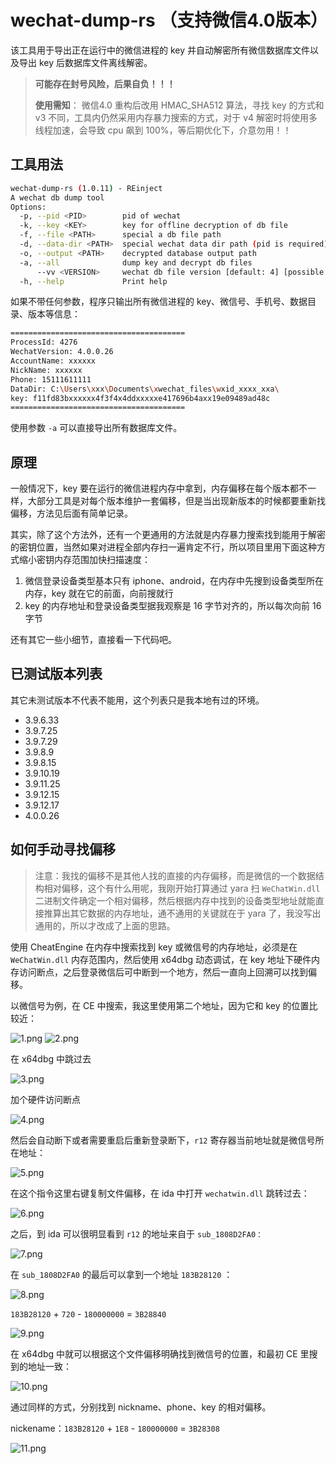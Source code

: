 # wechat-dump-rs （支持微信4.0版本）

该工具用于导出正在运行中的微信进程的 key 并自动解密所有微信数据库文件以及导出 key 后数据库文件离线解密。

> **可能存在封号风险，后果自负！！！**
>
> **使用需知**：
> 微信4.0 重构后改用 HMAC_SHA512 算法，寻找 key 的方式和 v3 不同，工具内仍然采用内存暴力搜索的方式，对于 v4 解密时将使用多线程加速，会导致 cpu 飙到 100%，等后期优化下，介意勿用！！

## 工具用法

```bash
wechat-dump-rs (1.0.11) - REinject
A wechat db dump tool
Options:
  -p, --pid <PID>        pid of wechat
  -k, --key <KEY>        key for offline decryption of db file
  -f, --file <PATH>      special a db file path
  -d, --data-dir <PATH>  special wechat data dir path (pid is required)
  -o, --output <PATH>    decrypted database output path
  -a, --all              dump key and decrypt db files
      --vv <VERSION>     wechat db file version [default: 4] [possible values: 3, 4]
  -h, --help             Print help
```

如果不带任何参数，程序只输出所有微信进程的 key、微信号、手机号、数据目录、版本等信息：

```bash
=======================================
ProcessId: 4276
WechatVersion: 4.0.0.26
AccountName: xxxxxx
NickName: xxxxxx
Phone: 15111611111
DataDir: C:\Users\xxx\Documents\xwechat_files\wxid_xxxx_xxa\
key: f11fd83bxxxxxx4f3f4x4ddxxxxxe417696b4axx19e09489ad48c
=======================================
```

使用参数 `-a` 可以直接导出所有数据库文件。

## 原理

一般情况下，key 要在运行的微信进程内存中拿到，内存偏移在每个版本都不一样，大部分工具是对每个版本维护一套偏移，但是当出现新版本的时候都要重新找偏移，方法见后面有简单记录。

其实，除了这个方法外，还有一个更通用的方法就是内存暴力搜索找到能用于解密的密钥位置，当然如果对进程全部内存扫一遍肯定不行，所以项目里用下面这种方式缩小密钥内存范围加快扫描速度：

1. 微信登录设备类型基本只有 iphone、android，在内存中先搜到设备类型所在内存，key 就在它的前面，向前搜就行
2. key 的内存地址和登录设备类型据我观察是 16 字节对齐的，所以每次向前 16 字节

还有其它一些小细节，直接看一下代码吧。

## 已测试版本列表

其它未测试版本不代表不能用，这个列表只是我本地有过的环境。

- 3.9.6.33
- 3.9.7.25
- 3.9.7.29
- 3.9.8.9
- 3.9.8.15
- 3.9.10.19
- 3.9.11.25
- 3.9.12.15
- 3.9.12.17
- 4.0.0.26

## 如何手动寻找偏移

> 注意：我找的偏移不是其他人找的直接的内存偏移，而是微信的一个数据结构相对偏移，这个有什么用呢，我刚开始打算通过 yara 扫 `WeChatWin.dll` 二进制文件确定一个相对偏移，然后根据内存中找到的设备类型地址就能直接推算出其它数据的内存地址，通不通用的关键就在于 yara 了，我没写出通用的，所以才改成了上面的思路。

使用 CheatEngine 在内存中搜索找到 key 或微信号的内存地址，必须是在 `WeChatWin.dll` 内存范围内，然后使用 x64dbg 动态调试，在 key 地址下硬件内存访问断点，之后登录微信后可中断到一个地方，然后一直向上回溯可以找到偏移。

以微信号为例，在 CE 中搜索，我这里使用第二个地址，因为它和 key 的位置比较近：

![1.png](images/1.png)
![2.png](images/2.png)

在 x64dbg 中跳过去

![3.png](images/3.png)

加个硬件访问断点

![4.png](images/4.png)

然后会自动断下或者需要重启后重新登录断下，`r12` 寄存器当前地址就是微信号所在地址：

![5.png](images/5.png)

在这个指令这里右键复制文件偏移，在 ida 中打开 `wechatwin.dll` 跳转过去：

![6.png](images/6.png)

之后，到 ida 可以很明显看到 `r12` 的地址来自于 `sub_1808D2FA0：`

![7.png](images/7.png)

在 `sub_1808D2FA0` 的最后可以拿到一个地址 `183B28120` ：

![8.png](images/8.png)

`183B28120` + `720` - `180000000` = `3B28840`

![9.png](images/9.png)

在 x64dbg 中就可以根据这个文件偏移明确找到微信号的位置，和最初 CE 里搜到的地址一致：

![10.png](images/10.png)

通过同样的方式，分别找到 nickname、phone、key 的相对偏移。

nickename：`183B28120` + `1E8` - `180000000` = `3B28308`

![11.png](images/11.png)
